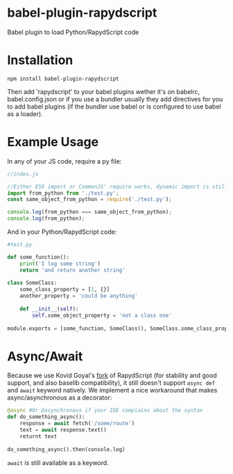 # babel-plugin-rapydscript
Babel plugin to load Python/RapydScript code

# Installation

```
npm install babel-plugin-rapydscript
```

Then add 'rapydscript' to your babel plugins wether it's on babelrc, babel.config.json or if you use a bundler usually they add directives for you to add babel plugins (if the bundler use babel or is configured to use babel as a loader).

# Example Usage

In any of your JS code, require a py file:

```js
//index.js

//Either ES6 import or CommonJS' require works, dynamic import is still on the work
import from_python from './test.py';
const same_object_from_python = require('./test.py');

console.log(from_python === same_object_from_python);
console.log(from_python);
```

And in your Python/RapydScript code:

```python
#test.py

def some_function():
    print('I log some string')
    return 'and return another string'
    
class SomeClass:
    some_class_property = [1, {}]
    another_property = 'could be anything'
    
    def __init__(self):
        self.some_object_property = 'not a class one'
    
module.exports = [some_function, SomeClass(), SomeClass.some_class_property, SomeClass().some_object_property, some_function()]
```

# Async/Await

Because we use Kovid Goyal's [fork]() of RapydScript (for stability and good support, and also baselib compatibility), it still doesn't support `async def` and `await` keyword natively. We implement a nice workaround that makes async/asynchronous as a decorator:

```python
@async #Or @asynchronous if your IDE complains about the syntax
def do_something_async():
    response = await fetch('/some/route')
    text = await response.text()
    returnt text
    
do_something_async().then(console.log)
```

`await` is still available as a keyword.
